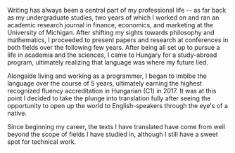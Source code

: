 Writing has always been a central part of my professional life -- as far back as my undergraduate studies, two years of which I worked on and ran an academic research journal in finance, economics, and marketing at the University of Michigan. After shifting my sights towards philosophy and mathematics, I proceeded to present papers and research at conferences in both fields over the following few years. After being all set up to pursue a life in academia and the sciences, I came to Hungary for a study-abroad program, ultimately realizing that language was where my future lied.

Alongside living and working as a programmer, I began to imbibe the language over the course of 5 years, ultimately earning the highest recognized fluency accreditation in Hungarian (C1) in 2017. It was at this point I decided to take the plunge into translation fully after seeing the opportunity to open up the world to English-speakers through the eye's of a native.

Since beginning my career, the texts I have translated have come from well beyond the scope of fields I have studied in, although I still have a sweet spot for technical work.
